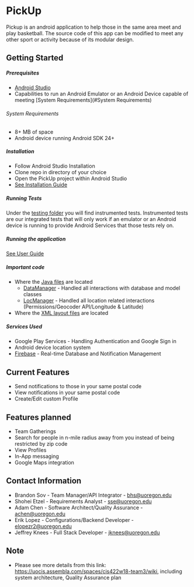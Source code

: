 # PickUp
Pickup is an android application to help those in the same area meet and play basketball. The source code of this app can be modified to meet any other sport or activity because of its modular design.

## Getting Started
##### Prerequisites
- [Android Studio](https://developer.android.com/studio/index.html)
- Capabilities to run an Android Emulator or an Android Device capable of meeting [System Requirements](#System Requirements)

###### System Requirements
- 8+ MB of space
- Android device running Android SDK 24+

##### Installation
- Follow Android Studio Installation
- Clone repo in directory of your choice
- Open the PickUp project within Android Studio
- [See Installation Guide](https://docs.google.com/document/d/1mZIMAq4nOLC-hFaJL55Z0Lphmc27T0TDkhn8_lG0c3k/edit)

##### Running Tests
Under the [testing folder](https://uocis.assembla.com/spaces/cis422w18-team3/git/source/master/PickUp/app/src/androidTest/java/com/example/rustybucket/pickup) you will find instrumented tests. Instrumented tests are our integrated tests that will only work if an emulator or an Android device is running to provide Android Services that those tests rely on.

##### Running the application
[See User Guide](https://docs.google.com/document/d/1OgtAOpHV885ReNMs61MejThJNMSUp2zaPLjJEa2voXU/edit)

##### Important code
- Where the [Java files](https://uocis.assembla.com/spaces/cis422w18-team3/git/source/master/PickUp/app/src/main/java/com/example/rustybucket/pickup) are located
  - [DataManager](https://uocis.assembla.com/spaces/cis422w18-team3/git/source/master/PickUp/app/src/main/java/com/example/rustybucket/pickup/DataManager.java) - Handled all interactions with database and model classes
  - [LocManager](https://uocis.assembla.com/spaces/cis422w18-team3/git/source/master/PickUp/app/src/main/java/com/example/rustybucket/pickup/LocManager.java) - Handled all location related interactions (Permissions/Geocoder API/Longitude & Latitude)
- Where the [XML layout files](https://uocis.assembla.com/spaces/cis422w18-team3/git/source/master/PickUp/app/src/main/res)  are located

##### Services Used
- Google Play Services - Handling Authentication and Google Sign in
- Android device location system
- [Firebase](https://firebase.google.com/) - Real-time Database and Notification Management

## Current Features
- Send notifications to those in your same postal code
- View notifications in your same postal code
- Create/Edit custom Profile

## Features planned
- Team Gatherings
- Search for people in n-mile radius away from you instead of being restricted by zip code
- View Profiles
- In-App messaging
- Google Maps integration

## Contact Information
- Brandon Sov - Team Manager/API Integrator - bhs@uoregon.edu
- Shohei Etzel - Requirements Analyst - sse@uoregon.edu
- Adam Chen - Software Architect/Quality Assurance - achen@uoregon.edu
- Erik Lopez - Configurations/Backend Developer - elopezr2@uoregon.edu
- Jeffrey Knees - Full Stack Developer - jknees@uoregon.edu

## Note
- Please see more details from this link: https://uocis.assembla.com/spaces/cis422w18-team3/wiki, including system architecture, Quality Assurance plan
